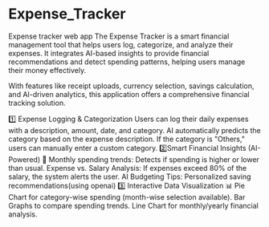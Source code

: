 # Expense_Tracker
Expense tracker web app
The Expense Tracker is a smart financial management tool that helps users log, categorize, and analyze their expenses. It integrates AI-based insights to provide financial recommendations and detect spending patterns, helping users manage their money effectively.

With features like receipt uploads, currency selection, savings calculation, and AI-driven analytics, this application offers a comprehensive financial tracking solution.

1️⃣ Expense Logging & Categorization
Users can log their daily expenses with a description, amount, date, and category.
AI automatically predicts the category based on the expense description.
If the category is "Others," users can manually enter a custom category.
2️⃣Smart Financial Insights (AI-Powered) 🤖
Monthly spending trends: Detects if spending is higher or lower than usual.
Expense vs. Salary Analysis: If expenses exceed 80% of the salary, the system alerts the user.
AI Budgeting Tips: Personalized saving recommendations(using openai)
3️⃣ Interactive Data Visualization 📊
Pie Chart for category-wise spending (month-wise selection available).
Bar Graphs to compare spending trends.
Line Chart for monthly/yearly financial analysis.
